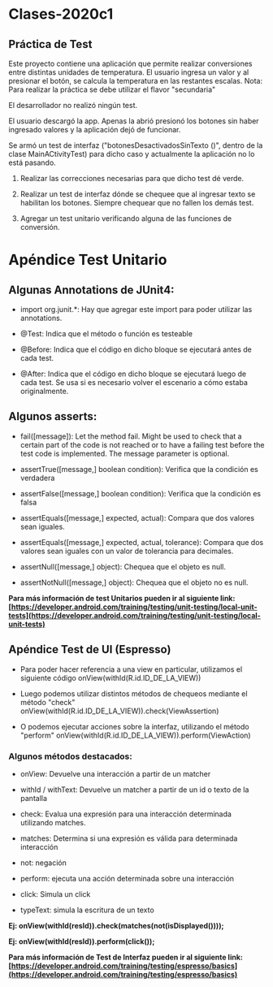# Clases-2020c1
## Práctica de Test

Este proyecto contiene una aplicación que permite realizar conversiones entre distintas unidades de temperatura. El usuario ingresa un valor y al presionar el botón, se calcula la temperatura en las restantes escalas.
Nota: Para realizar la práctica se debe utilizar el flavor "secundaria"

El desarrollador no realizó ningún test.

El usuario descargó la app. Apenas la abrió presionó los botones sin haber ingresado valores y la aplicación dejó de funcionar. 

Se armó un test de interfaz ("botonesDesactivadosSinTexto ()", dentro de la clase MainACtivityTest) para dicho caso y actualmente la aplicación no lo está pasando.

1.  Realizar las correcciones necesarias para que dicho test dé verde.
    
2.  Realizar un test de interfaz dónde se chequee que al ingresar texto se habilitan los botones. Siempre chequear que no fallen los demás test.
    
3.  Agregar un test unitario verificando alguna de las funciones de conversión.
    

# Apéndice Test Unitario

## Algunas Annotations de JUnit4:

- import org.junit.*: Hay que agregar este import para poder utilizar las annotations.

- @Test: Indica que el método o función es testeable

- @Before: Indica que el código en dicho bloque se ejecutará antes de cada test.

- @After: Indica que el código en dicho bloque se ejecutará luego de cada test. Se usa si es necesario volver el escenario a cómo estaba originalmente.

## Algunos asserts:

- fail([message]): Let the method fail. Might be used to check that a certain part of the code is not reached or to have a failing test before the test code is implemented. The message parameter is optional.

- assertTrue([message,] boolean condition): Verifica que la condición es verdadera

- assertFalse([message,] boolean condition): Verifica que la condición es falsa

- assertEquals([message,] expected, actual): Compara que dos valores sean iguales.

- assertEquals([message,] expected, actual, tolerance): Compara que dos valores sean iguales con un valor de tolerancia para decimales.

- assertNull([message,] object): Chequea que el objeto es null.

- assertNotNull([message,] object): Chequea que el objeto no es null.

**Para más información de test Unitarios pueden ir al siguiente link:  [https://developer.android.com/training/testing/unit-testing/local-unit-tests](https://developer.android.com/training/testing/unit-testing/local-unit-tests)**

## Apéndice Test de UI (Espresso)

-   Para poder hacer referencia a una view en particular, utilizamos el siguiente código onView(withId(R.id.ID_DE_LA_VIEW))
    
-   Luego podemos utilizar distintos métodos de chequeos mediante el método "check" onView(withId(R.id.ID_DE_LA_VIEW)).check(ViewAssertion)
    
-   O podemos ejecutar acciones sobre la interfaz, utilizando el método "perform" onView(withId(R.id.ID_DE_LA_VIEW)).perform(ViewAction)
    

### Algunos métodos destacados:

- onView: Devuelve una interacción a partir de un matcher

- withId / withText: Devuelve un matcher a partir de un id o texto de la pantalla

- check: Evalua una expresión para una interacción determinada utilizando matches.

- matches: Determina si una expresión es válida para determinada interacción

- not: negación

- perform: ejecuta una acción determinada sobre una interacción

- click: Simula un click

- typeText: simula la escritura de un texto

**Ej: onView(withId(resId)).check(matches(not(isDisplayed())));**

**Ej: onView(withId(resId)).perform(click());**

**Para más información de Test de Interfaz pueden ir al siguiente link:[https://developer.android.com/training/testing/espresso/basics](https://developer.android.com/training/testing/espresso/basics)**